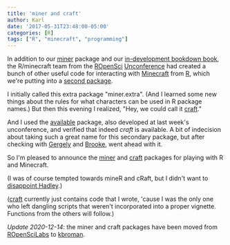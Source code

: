 ```yaml
---
title: 'miner and craft'
author: Karl
date: '2017-05-31T23:48:00-05:00'
categories: [R]
tags: ["R", "minecraft", "programming"]
---
```


In addition to our [miner](https://github.com/kbroman/miner)
package and our [in-development bookdown
book](https://kbroman.org/miner_book), the R/minecraft team from the
[ROpenSci](https://ropensci.org)
[Unconference](https://unconf17.ropensci.org) had
created a
bunch of other useful code for interacting with
[Minecraft](https://minecraft.net) from
[R](https://www.r-project.org), which we're putting into a [second
package](https://github.com/kbroman/craft).

I initially called this extra package "miner.extra". (And I learned
some new things about the rules for what characters can be used in R
package names.) But then this evening I realized, "Hey, we could call
it [craft](https://github.com/kbroman/craft)."

And I used the [available](https://github.com/ROpenSciLabs/available)
package, also developed at last week's unconference, and verified that
indeed _craft_ is available. A bit of indecision about taking such a
great name for this secondary package, but after checking with
[Gergely](https://twitter.com/daroczig) and
[Brooke](https://twitter.com/gbwanderson), went ahead with it.

So I'm pleased to announce the
[miner](https://github.com/kbroman/miner) and
[craft](https://github.com/kbroman/craft) packages for playing
with R and Minecraft.

(I was of course tempted towards mineR and cRaft, but I didn't want to
[disappoint Hadley](https://twitter.com/hadleywickham/status/859469052154138625).)

([craft](https://github.com/kbroman/craft) currently just
contains code that I wrote, 'cause I was the only one who left dangling
scripts that weren't incorporated into a proper vignette.
Functions from the others will follow.)

_Update 2020-12-14_: the miner and craft packages have been moved from
[ROpenSciLabs](https://github.com/ropenscilabs) to [kbroman](https://github.com/kbroman).
